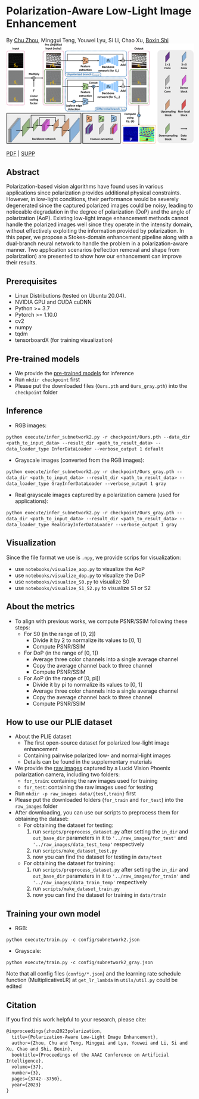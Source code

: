 # Polarization-Aware Low-Light Image Enhancement

By [Chu Zhou](https://fourson.github.io/), Minggui Teng, Youwei Lyu, Si Li, Chao Xu, [Boxin Shi](http://ci.idm.pku.edu.cn/)
![Network](Network.png)

[PDF](https://ojs.aaai.org/index.php/AAAI/article/download/25486/25258) | [SUPP](https://fourson.github.io/assets/pdf/AAAI2023_supp.pdf)

## Abstract
Polarization-based vision algorithms have found uses in various applications since polarization provides additional physical constraints. However, in low-light conditions, their performance would be severely degenerated since the captured polarized images could be noisy, leading to noticeable degradation in the degree of polarization (DoP) and the angle of polarization (AoP). Existing low-light image enhancement methods cannot handle the polarized images well since they operate in the intensity domain, without effectively exploiting the information provided by polarization. In this paper, we propose a Stokes-domain enhancement pipeline along with a dual-branch neural network to handle the problem in a polarization-aware manner. Two application scenarios (reflection removal and shape from polarization) are presented to show how our enhancement can improve their results.

## Prerequisites
* Linux Distributions (tested on Ubuntu 20.04).
* NVIDIA GPU and CUDA cuDNN
* Python >= 3.7
* Pytorch >= 1.10.0
* cv2
* numpy
* tqdm
* tensorboardX (for training visualization)

## Pre-trained models
* We provide the [pre-trained models](https://drive.google.com/drive/folders/1tL9wUvz-ZBOfnQeVfFycty8L3PG9tiKT?usp=sharing) for inference
* Run `mkdir checkpoint` first
* Please put the downloaded files (`Ours.pth` and `Ours_gray.pth`) into the `checkpoint` folder

## Inference
* RGB images:
```
python execute/infer_subnetwork2.py -r checkpoint/Ours.pth --data_dir <path_to_input_data> --result_dir <path_to_result_data> --data_loader_type InferDataLoader --verbose_output 1 default
```
* Grayscale images (converted from the RGB images):
```
python execute/infer_subnetwork2.py -r checkpoint/Ours_gray.pth --data_dir <path_to_input_data> --result_dir <path_to_result_data> --data_loader_type GrayInferDataLoader --verbose_output 1 gray
```
* Real grayscale images captured by a polarization camera (used for applications):
```
python execute/infer_subnetwork2.py -r checkpoint/Ours_gray.pth --data_dir <path_to_input_data> --result_dir <path_to_result_data> --data_loader_type RealGrayInferDataLoader --verbose_output 1 gray
```

## Visualization
Since the file format we use is `.npy`, we provide scrips for visualization:
* use `notebooks/visualize_aop.py` to visualize the AoP
* use `notebooks/visualize_dop.py` to visualize the DoP
* use `notebooks/visualize_S0.py` to visualize S0
* use `notebooks/visualize_S1_S2.py` to visualize S1 or S2

## About the metrics
* To align with previous works, we compute PSNR/SSIM following these steps:
  * For S0 (in the range of [0, 2])
    * Divide it by 2 to normalize its values to [0, 1]
    * Compute PSNR/SSIM
  * For DoP (in the range of [0, 1])
    * Average three color channels into a single average channel
    * Copy the average channel back to three channel
    * Compute PSNR/SSIM
  * For AoP (in the range of [0, pi])
    * Divide it by pi to normalize its values to [0, 1]
    * Average three color channels into a single average channel
    * Copy the average channel back to three channel
    * Compute PSNR/SSIM

## How to use our PLIE dataset
* About the PLIE dataset
  * The first open-source dataset for polarized low-light image enhancement
  * Containing pairwise polarized low- and normal-light images
  * Details can be found in the supplementary materials
* We provide the [raw images](https://drive.google.com/drive/folders/1pKASjA0fQEIRwJVCGMokt3g_jOpcqOru?usp=sharing) captured by a Lucid Vision Phoenix polarization camera, including two folders:
  * `for_train`: containing the raw images used for training
  * `for_test`: containing the raw images used for testing
* Run `mkdir -p raw_images data/{test,train}` first
* Please put the downloaded folders (`for_train` and `for_test`) into the `raw_images` folder
* After downloading, you can use our scripts to preprocess them for obtaining the dataset:
  * For obtaining the dataset for testing:
    1. run `scripts/preprocess_dataset.py` after setting the `in_dir` and `out_base_dir` parameters in it to `'../raw_images/for_test'` and `'../raw_images/data_test_temp'` respectively
    2. run `scripts/make_dataset_test.py`
    3. now you can find the dataset for testing in `data/test`
  * For obtaining the dataset for training:
    1. run `scripts/preprocess_dataset.py` after setting the `in_dir` and `out_base_dir` parameters in it to `'../raw_images/for_train'` and `'../raw_images/data_train_temp'` respectively
    2. run `scripts/make_dataset_train.py`
    3. now you can find the dataset for training in `data/train`
  
## Training your own model
* RGB:
```
python execute/train.py -c config/subnetwork2.json
```
* Grayscale:
```
python execute/train.py -c config/subnetwork2_gray.json
```
Note that all config files (`config/*.json`) and the learning rate schedule function (MultiplicativeLR) at `get_lr_lambda` in `utils/util.py` could be edited

## Citation
If you find this work helpful to your research, please cite:
```
@inproceedings{zhou2023polarization,
  title={Polarization-Aware Low-Light Image Enhancement},
  author={Zhou, Chu and Teng, Minggui and Lyu, Youwei and Li, Si and Xu, Chao and Shi, Boxin},
  booktitle={Proceedings of the AAAI Conference on Artificial Intelligence},
  volume={37},
  number={3},
  pages={3742--3750},
  year={2023}
}
```
